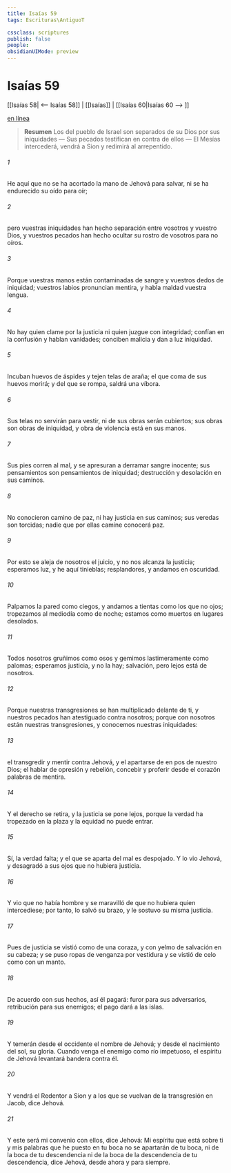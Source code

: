 ```yaml
---
title: Isaías 59
tags: Escrituras\AntiguoT

cssclass: scriptures
publish: false
people:
obsidianUIMode: preview
---
```


# Isaías 59
[[Isaías 58| <-- Isaías 58]] | [[Isaías]] | [[Isaías 60|Isaías 60 --> ]]

[en línea](https://churchofjesuschrist.org/study/scriptures/ot/isa/59?lang=spa)

> __Resumen__
Los del pueblo de Israel son separados de su Dios por sus iniquidades — Sus pecados testifican en contra de ellos — El Mesías intercederá, vendrá a Sion y redimirá al arrepentido.

###### 1 
He aquí que no se ha acortado la mano de Jehová para salvar, ni se ha endurecido su oído para oír;

###### 2 
pero vuestras iniquidades han hecho separación entre vosotros y vuestro Dios, y vuestros pecados han hecho ocultar su rostro de vosotros para no oíros.

###### 3 
Porque vuestras manos están contaminadas de sangre y vuestros dedos de iniquidad; vuestros labios pronuncian mentira, y habla maldad vuestra lengua.

###### 4 
No hay quien clame por la justicia ni quien juzgue con integridad; confían en la confusión y hablan vanidades; conciben malicia y dan a luz iniquidad.

###### 5 
Incuban huevos de áspides y tejen telas de araña; el que coma de sus huevos morirá; y del que se rompa, saldrá una víbora.

###### 6 
Sus telas no servirán para vestir, ni de sus obras serán cubiertos; sus obras son obras de iniquidad, y obra de violencia está en sus manos.

###### 7 
Sus pies corren al mal, y se apresuran a derramar sangre inocente; sus pensamientos son pensamientos de iniquidad; destrucción y desolación  en sus caminos.

###### 8 
No conocieron camino de paz, ni hay justicia en sus caminos; sus veredas son torcidas; nadie que por ellas camine conocerá paz.

###### 9 
Por esto se aleja de nosotros el juicio, y no nos alcanza la justicia; esperamos luz, y he aquí tinieblas; resplandores, y andamos en oscuridad.

###### 10 
Palpamos la pared como ciegos, y andamos a tientas como los que no  ojos; tropezamos al mediodía como de noche; estamos como muertos en lugares desolados.

###### 11 
Todos nosotros gruñimos como osos y gemimos lastimeramente como palomas; esperamos justicia, y no la hay; salvación, pero lejos está de nosotros.

###### 12 
Porque nuestras transgresiones se han multiplicado delante de ti, y nuestros pecados han atestiguado contra nosotros; porque con nosotros están nuestras transgresiones, y conocemos nuestras iniquidades:

###### 13 
el transgredir y mentir contra Jehová, y el apartarse de en pos de nuestro Dios; el hablar de opresión y rebelión, concebir y proferir desde el corazón palabras de mentira.

###### 14 
Y el derecho se retira, y la justicia se pone lejos, porque la verdad ha tropezado en la plaza y la equidad no puede entrar.

###### 15 
Sí, la verdad falta; y el que se aparta del mal es despojado. Y lo vio Jehová, y desagradó a sus ojos que no hubiera justicia.

###### 16 
Y vio que no había hombre y se maravilló de que no hubiera quien intercediese; por tanto, lo salvó su brazo, y le sostuvo su misma justicia.

###### 17 
Pues de justicia se vistió como de una coraza, y con yelmo de salvación en su cabeza; y se puso ropas de venganza por vestidura y se vistió de celo como con un manto.

###### 18 
De acuerdo con sus hechos, así él pagará: furor para sus adversarios, retribución para sus enemigos; el pago dará a las islas.

###### 19 
Y temerán desde el occidente el nombre de Jehová; y desde el nacimiento del sol, su gloria. Cuando venga el enemigo como río impetuoso, el espíritu de Jehová levantará bandera contra él.

###### 20 
Y vendrá el Redentor a Sion y a los que se vuelvan de la transgresión en Jacob, dice Jehová.

###### 21 
Y este será mi convenio con ellos, dice Jehová: Mi espíritu que está sobre ti y mis palabras que he puesto en tu boca no se apartarán de tu boca, ni de la boca de tu descendencia ni de la boca de la descendencia de tu descendencia, dice Jehová, desde ahora y para siempre.


